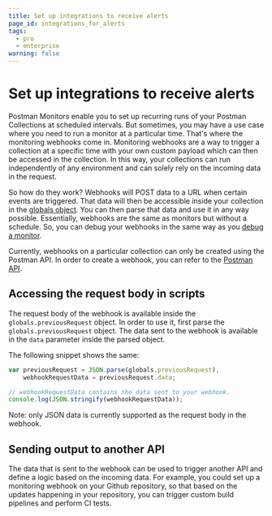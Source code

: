 ```yaml
---
title: Set up integrations to receive alerts
page_id: integrations_for_alerts
tags:
  - pro
  - enterprise
warning: false
---
```


# Set up integrations to receive alerts

Postman Monitors enable you to set up recurring runs of your Postman Collections at scheduled intervals. But sometimes, you may have a use case where you need to run a monitor at a particular time. That's where the monitoring webhooks come in. Monitoring webhooks are a way to trigger a collection at a specific time with your own custom payload which can then be accessed in the collection. In this way, your collections can run independently of any environment and can solely rely on the incoming data in the request.

So how do they work? Webhooks will POST data to a URL when certain events are triggered. That data will then be accessible inside your collection in the [globals object](postman/environments_and_globals/manage_globals.md). You can then parse that data and use it in any way possible. Essentially, webhooks are the same as monitors but without a schedule. So, you can debug your webhooks in the same way as you [debug a monitor](postman/monitors/troubleshooting_monitors.md).

Currently, webhooks on a particular collection can only be created using the Postman API. In order to create a webhook, you can refer to the [Postman API](postman/postman_api/intro_api.md).

## Accessing the request body in scripts

The request body of the webhook is available inside the `globals.previousRequest` object. In order to use it, first parse the `globals.previousRequest` object. The data sent to the webhook is available in the `data` parameter inside the parsed object.

The following snippet shows the same:

```javascript
var previousRequest = JSON.parse(globals.previousRequest),
    webhookRequestData = previousRequest.data;

// webhookRequestData contains the data sent to your webhook.
console.log(JSON.stringify(webhookRequestData));
```

Note: only JSON data is currently supported as the request body in the webhook.

## Sending output to another API

The data that is sent to the webhook can be used to trigger another API and define a logic based on the incoming data. For example, you could set up a monitoring webhook on your Github repository, so that based on the updates happening in your repository, you can trigger custom build pipelines and perform CI tests.

